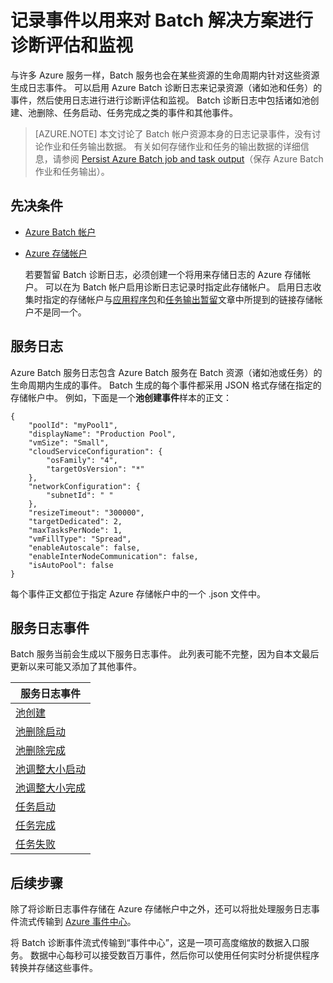 <properties
    pageTitle="为 Batch 事件启用诊断日志记录 - Azure | Azure"
    description="记录并分析 Azure Batch 帐户资源（诸如池和任务）的诊断日志事件。"
    services="batch"
    documentationcenter=""
    author="tamram"
    manager="timlt"
    editor=""
    translationtype="Human Translation" />
<tags
    ms.assetid="e14e611d-12cd-4671-91dc-bc506dc853e5"
    ms.service="batch"
    ms.devlang="na"
    ms.topic="article"
    ms.tgt_pltfrm="multiple"
    ms.workload="big-compute"
    ms.date="02/27/2017"
    wacn.date="04/24/2017"
    ms.author="tamram"
    ms.custom="H1Hack27Feb2017"
    ms.sourcegitcommit="a114d832e9c5320e9a109c9020fcaa2f2fdd43a9"
    ms.openlocfilehash="0baa15165e4019ef1e09d6d73d61d1647d8f2d99"
    ms.lasthandoff="04/14/2017" />

# <a name="log-events-for-diagnostic-evaluation-and-monitoring-of-batch-solutions"></a>记录事件以用来对 Batch 解决方案进行诊断评估和监视

与许多 Azure 服务一样，Batch 服务也会在某些资源的生命周期内针对这些资源生成日志事件。 可以启用 Azure Batch 诊断日志来记录资源（诸如池和任务）的事件，然后使用日志进行进行诊断评估和监视。 Batch 诊断日志中包括诸如池创建、池删除、任务启动、任务完成之类的事件和其他事件。

> [AZURE.NOTE]
> 本文讨论了 Batch 帐户资源本身的日志记录事件，没有讨论作业和任务输出数据。 有关如何存储作业和任务的输出数据的详细信息，请参阅 [Persist Azure Batch job and task output](/documentation/articles/batch-task-output/)（保存 Azure Batch 作业和任务输出）。
> 
> 

## <a name="prerequisites"></a>先决条件
- [Azure Batch 帐户](/documentation/articles/batch-account-create-portal/)
- [Azure 存储帐户](/documentation/articles/storage-create-storage-account/#create-a-storage-account/)
  
  若要暂留 Batch 诊断日志，必须创建一个将用来存储日志的 Azure 存储帐户。 可以在为 Batch 帐户启用诊断日志记录时指定此存储帐户。 启用日志收集时指定的存储帐户与[应用程序包](/documentation/articles/batch-application-packages/)和[任务输出暂留](/documentation/articles/batch-task-output/)文章中所提到的链接存储帐户不是同一个。

## <a name="service-logs"></a>服务日志
Azure Batch 服务日志包含 Azure Batch 服务在 Batch 资源（诸如池或任务）的生命周期内生成的事件。 Batch 生成的每个事件都采用 JSON 格式存储在指定的存储帐户中。 例如，下面是一个**池创建事件**样本的正文：

    {
        "poolId": "myPool1",
        "displayName": "Production Pool",
        "vmSize": "Small",
        "cloudServiceConfiguration": {
            "osFamily": "4",
            "targetOsVersion": "*"
        },
        "networkConfiguration": {
            "subnetId": " "
        },
        "resizeTimeout": "300000",
        "targetDedicated": 2,
        "maxTasksPerNode": 1,
        "vmFillType": "Spread",
        "enableAutoscale": false,
        "enableInterNodeCommunication": false,
        "isAutoPool": false
    }

每个事件正文都位于指定 Azure 存储帐户中的一个 .json 文件中。

## <a name="service-log-events"></a>服务日志事件
Batch 服务当前会生成以下服务日志事件。 此列表可能不完整，因为自本文最后更新以来可能又添加了其他事件。

| **服务日志事件** |
| --- |
| [池创建][pool_create] |
| [池删除启动][pool_delete_start] |
| [池删除完成][pool_delete_complete] |
| [池调整大小启动][pool_resize_start] |
| [池调整大小完成][pool_resize_complete] |
| [任务启动][task_start] |
| [任务完成][task_complete] |
| [任务失败][task_fail] |

## <a name="next-steps"></a>后续步骤
除了将诊断日志事件存储在 Azure 存储帐户中之外，还可以将批处理服务日志事件流式传输到 [Azure 事件中心](/documentation/articles/event-hubs-what-is-event-hubs/)。

  将 Batch 诊断事件流式传输到“事件中心”，这是一项可高度缩放的数据入口服务。 数据中心每秒可以接受数百万事件，然后你可以使用任何实时分析提供程序转换并存储这些事件。


[pool_create]: https://msdn.microsoft.com/zh-cn/library/azure/mt743615.aspx
[pool_delete_start]: https://msdn.microsoft.com/zh-cn/library/azure/mt743610.aspx
[pool_delete_complete]: https://msdn.microsoft.com/zh-cn/library/azure/mt743618.aspx
[pool_resize_start]: https://msdn.microsoft.com/zh-cn/library/azure/mt743609.aspx
[pool_resize_complete]: https://msdn.microsoft.com/zh-cn/library/azure/mt743608.aspx
[task_start]: https://msdn.microsoft.com/zh-cn/library/azure/mt743616.aspx
[task_complete]: https://msdn.microsoft.com/zh-cn/library/azure/mt743612.aspx
[task_fail]: https://msdn.microsoft.com/zh-cn/library/azure/mt743607.aspx

<!---Update_Description: wording update -->
